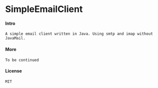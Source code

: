 # SimpleEmailClient

#### Intro
	A simple email client written in Java. Using smtp and imap without JavaMail.

#### More
	To be continued

#### License
	MIT